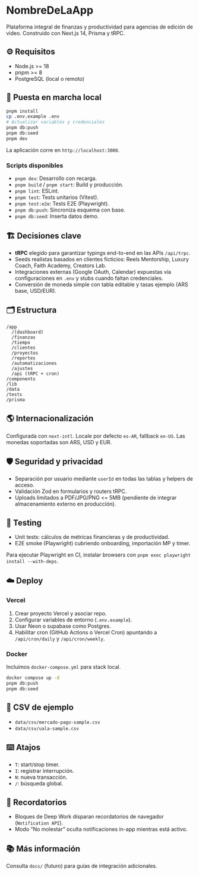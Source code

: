 # NombreDeLaApp

Plataforma integral de finanzas y productividad para agencias de edición de video. Construido con Next.js 14, Prisma y tRPC.

## ⚙️ Requisitos

- Node.js >= 18
- pnpm >= 8
- PostgreSQL (local o remoto)

## 🚀 Puesta en marcha local

```bash
pnpm install
cp .env.example .env
# Actualizar variables y credenciales
pnpm db:push
pnpm db:seed
pnpm dev
```

La aplicación corre en `http://localhost:3000`.

### Scripts disponibles

- `pnpm dev`: Desarrollo con recarga.
- `pnpm build` / `pnpm start`: Build y producción.
- `pnpm lint`: ESLint.
- `pnpm test`: Tests unitarios (Vitest).
- `pnpm test:e2e`: Tests E2E (Playwright).
- `pnpm db:push`: Sincroniza esquema con base.
- `pnpm db:seed`: Inserta datos demo.

## 🏗️ Decisiones clave

- **tRPC** elegido para garantizar typings end-to-end en las APIs `/api/trpc`.
- Seeds realistas basados en clientes ficticios: Reels Mentorship, Luxury Coach, Faith Academy, Creators Lab.
- Integraciones externas (Google OAuth, Calendar) expuestas vía configuraciones en `.env` y stubs cuando faltan credenciales.
- Conversión de moneda simple con tabla editable y tasas ejemplo (ARS base, USD/EUR).

## 🗂️ Estructura

```
/app
  /(dashboard)
  /finanzas
  /tiempo
  /clientes
  /proyectos
  /reportes
  /automatizaciones
  /ajustes
  /api (tRPC + cron)
/components
/lib
/data
/tests
/prisma
```

## 🌎 Internacionalización

Configurada con `next-intl`. Locale por defecto `es-AR`, fallback `en-US`. Las monedas soportadas son ARS, USD y EUR.

## 🛡️ Seguridad y privacidad

- Separación por usuario mediante `userId` en todas las tablas y helpers de acceso.
- Validación Zod en formularios y routers tRPC.
- Uploads limitados a PDF/JPG/PNG <= 5MB (pendiente de integrar almacenamiento externo en producción).

## 🧪 Testing

- Unit tests: cálculos de métricas financieras y de productividad.
- E2E smoke (Playwright) cubriendo onboarding, importación MP y timer.

Para ejecutar Playwright en CI, instalar browsers con `pnpm exec playwright install --with-deps`.

## ☁️ Deploy

### Vercel

1. Crear proyecto Vercel y asociar repo.
2. Configurar variables de entorno (`.env.example`).
3. Usar Neon o supabase como Postgres.
4. Habilitar cron (GitHub Actions o Vercel Cron) apuntando a `/api/cron/daily` y `/api/cron/weekly`.

### Docker

Incluimos `docker-compose.yml` para stack local.

```bash
docker compose up -d
pnpm db:push
pnpm db:seed
```

## 📄 CSV de ejemplo

- `data/csv/mercado-pago-sample.csv`
- `data/csv/uala-sample.csv`

## ⌨️ Atajos

- `T`: start/stop timer.
- `I`: registrar interrupción.
- `N`: nueva transacción.
- `/`: búsqueda global.

## 🔔 Recordatorios

- Bloques de Deep Work disparan recordatorios de navegador (`Notification API`).
- Modo “No molestar” oculta notificaciones in-app mientras está activo.

## 📚 Más información

Consulta `docs/` (futuro) para guías de integración adicionales.

